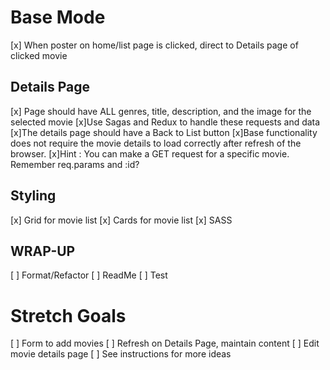 <!-- REMINDER!!! -->
<!-- MAKE DETAILED COMMENTS AND COMMITS -->
<!-- BRANCH!!! -->

# Base Mode
[x] When poster on home/list page is clicked, direct to Details page of clicked movie  

## Details Page
[x] Page should have ALL genres, title, description, and the image for the selected movie 
    [x]Use Sagas and Redux to handle these requests and data
[x]The details page should have a Back to List button
[x]Base functionality does not require the movie details to load correctly after refresh of the browser.
[x]Hint : You can make a GET request for a specific movie. Remember req.params and :id?

## Styling
[x] Grid for movie list
[x] Cards for movie list
[x] SASS 

## WRAP-UP
[ ] Format/Refactor
[ ] ReadMe
[ ] Test

# Stretch Goals
[ ] Form to add movies
[ ] Refresh on Details Page, maintain content
[ ] Edit movie details page
[ ] See instructions for more ideas
